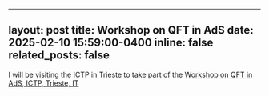
---
layout: post
title: Workshop on QFT in AdS
date: 2025-02-10 15:59:00-0400
inline: false
related_posts: false
---

I will be visiting the ICTP in Trieste to take part of the <a href="https://www.igap-ts.it/2024/07/23/workshop-on-qft-in-ads/" target="_blank">Workshop on QFT in AdS, ICTP, Trieste, IT<br/>
   

